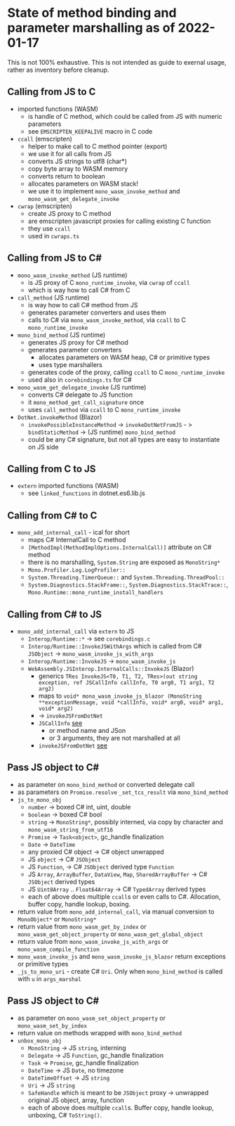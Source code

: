 # State of method binding and parameter marshalling as of 2022-01-17
This is not 100% exhaustive. This is not intended as guide to exernal usage, rather as inventory before cleanup.

## Calling from JS to C
- imported functions (WASM)
  - is handle of C method, which could be called from JS with numeric parameters
  - see `EMSCRIPTEN_KEEPALIVE` macro in C code
- `ccall` (emscripten)
  - helper to make call to C method pointer (export)
  - we use it for all calls from JS
  - converts JS strings to utf8 (char*)
  - copy byte array to WASM memory
  - converts return to boolean
  - allocates parameters on WASM stack!
  - we use it to implement `mono_wasm_invoke_method` and `mono_wasm_get_delegate_invoke`
- `cwrap` (emscripten)
  - create JS proxy to C method
  - are emscripten javascript proxies for calling existing C function
  - they use `ccall`
  - used in `cwraps.ts`

## Calling from JS to C#
- `mono_wasm_invoke_method` (JS runtime)
  - is JS proxy of C `mono_runtime_invoke`, via `cwrap` of `ccall`
  - which is way how to call C# from C
- `call_method` (JS runtime)
  - is way how to call C# method from JS
  - generates parameter converters and uses them
  - calls to C# via `mono_wasm_invoke_method`, via `ccall` to C `mono_runtime_invoke`
- `mono_bind_method` (JS runtime)
  - generates JS proxy for C# method
  - generates parameter converters
    - allocates parameters on WASM heap, C# or primitive types
    - uses type marshallers
  - generates code of the proxy, calling `ccall` to C `mono_runtime_invoke`
  - used also in `corebindings.ts` for C# 
- `mono_wasm_get_delegate_invoke` (JS runtime)
  - converts C# delegate to JS function
  - it `mono_method_get_call_signature` once
  - uses `call_method` via `ccall` to C `mono_runtime_invoke`
- `DotNet.invokeMethod` (Blazor)
  - `invokePossibleInstanceMethod` -> `invokeDotNetFromJS` - > `bindStaticMethod` -> (JS runtime) `mono_bind_method`
  - could be any C# signature, but not all types are easy to instantiate on JS side

## Calling from C to JS
- `extern` imported functions (WASM)
  - see `linked_functions` in dotnet.es6.lib.js

## Calling from C# to C
- `mono_add_internal_call` - ical for short
  - maps C# InternalCall to C method
  - `[MethodImpl(MethodImplOptions.InternalCall)]` attribute on C# method
  - there is no marshalling, `System.String` are exposed as `MonoString*`
  - `Mono.Profiler.Log.LogProfiler::`
  - `System.Threading.TimerQueue::` and `System.Threading.ThreadPool::`
  - `System.Diagnostics.StackFrame::`, `System.Diagnostics.StackTrace::`, `Mono.Runtime::mono_runtime_install_handlers`

## Calling from C# to JS
- `mono_add_internal_call` via `extern` to JS
  - `Interop/Runtime::*` -> see `corebindings.c`
  - `Interop/Runtime::InvokeJSWithArgs` which is called from C# `JSObject` -> `mono_wasm_invoke_js_with_args`
  - `Interop/Runtime::InvokeJS` -> `mono_wasm_invoke_js`
  - `WebAssembly.JSInterop.InternalCalls::InvokeJS` (Blazor)
    - generics `TRes InvokeJS<T0, T1, T2, TRes>(out string exception, ref JSCallInfo callInfo, T0 arg0, T1 arg1, T2 arg2)`
    - maps to `void* mono_wasm_invoke_js_blazor (MonoString **exceptionMessage, void *callInfo, void* arg0, void* arg1, void* arg2)`
    - -> `invokeJSFromDotNet`
    - `JSCallInfo` [see](https://github.com/dotnet/aspnetcore/blob/main/src/Components/WebAssembly/JSInterop/src/JSCallInfo.cs)
      - or method name and JSon
      - or 3 arguments, they are not marshalled at all
    - `invokeJSFromDotNet` [see](https://github.com/dotnet/aspnetcore/blob/19252d64d9cce0d6a6a424853124ce3dff39675f/src/Components/Web.JS/src/Boot.WebAssembly.ts#L143)

## Pass JS object to C#
- as parameter on `mono_bind_method` or converted delegate call
- as parameters on `Promise.resolve` `_set_tcs_result` via `mono_bind_method`
- `js_to_mono_obj`
  - `number` -> boxed C# int, uint, double
  - `boolean` -> boxed C# bool
  - `string` -> `MonoString*`, possibly interned, via copy by character and  `mono_wasm_string_from_utf16`
  - `Promise` -> `Task<object>`, gc_handle finalization
  - `Date` -> `DateTime`
  - any proxied C# object -> C# object unwrapped
  - JS `object` -> C# `JSObject`
  - JS `Function`, -> C# `JSObject` derived type `Function`
  - JS `Array`, `ArrayBuffer`, `DataView`, `Map`, `SharedArrayBuffer` -> C# `JSObject` derived types
  - JS `Uint8Array` .. `Float64Array` -> C# `TypedArray` derived types
  - each of above does multiple `ccall`s or even calls to C#. Allocation, buffer copy, handle lookup, boxing.
- return value from `mono_add_internal_call`, via manual conversion to `MonoObject*` or `MonoString*`
- return value from `mono_wasm_get_by_index` or `mono_wasm_get_object_property` or `mono_wasm_get_global_object`
- return value from `mono_wasm_invoke_js_with_args` or `mono_wasm_compile_function`
- `mono_wasm_invoke_js` and `mono_wasm_invoke_js_blazor` return exceptions or primitive types
- `_js_to_mono_uri` - create C# `Uri`. Only when `mono_bind_method` is called with `u` in `args_marshal`

## Pass JS object to C#
- as parameter on `mono_wasm_set_object_property` or `mono_wasm_set_by_index`
- return value on methods wrapped with `mono_bind_method`
- `unbox_mono_obj`
  - `MonoString` -> JS `string`, interning
  - `Delegate` -> JS `Function`, gc_handle finalization
  - `Task` -> `Promise`, gc_handle finalization
  - `DateTime` -> JS `Date`, no timezone
  - `DateTimeOffset` -> JS `string`
  - `Uri` -> JS `string`
  - `SafeHandle` which is meant to be `JSObject` proxy -> unwrapped original JS object, array, function
  - each of above does multiple `ccall`s. Buffer copy, handle lookup, unboxing, C# `ToString()`.
